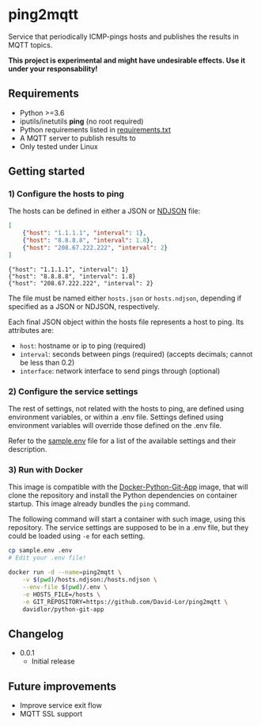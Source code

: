 # ping2mqtt

Service that periodically ICMP-pings hosts and publishes the results in MQTT topics.

**This project is experimental and might have undesirable effects. Use it under your responsability!**

## Requirements

- Python >=3.6
- iputils/inetutils **ping** (no root required)
- Python requirements listed in [requirements.txt](requirements.txt)
- A MQTT server to publish results to
- Only tested under Linux

## Getting started

### 1) Configure the hosts to ping

The hosts can be defined in either a JSON or [NDJSON](http://ndjson.org/) file:

```json
[
    {"host": "1.1.1.1", "interval": 1},
    {"host": "8.8.8.8", "interval": 1.8},
    {"host": "208.67.222.222", "interval": 2}
]
```

```ndjson
{"host": "1.1.1.1", "interval": 1}
{"host": "8.8.8.8", "interval": 1.8}
{"host": "208.67.222.222", "interval": 2}
```

The file must be named either `hosts.json` or `hosts.ndjson`, depending if specified as a JSON or NDJSON, respectively.

Each final JSON object within the hosts file represents a host to ping. Its attributes are:

- `host`: hostname or ip to ping (required)
- `interval`: seconds between pings (required) (accepts decimals; cannot be less than 0.2)
- `interface`: network interface to send pings through (optional)

### 2) Configure the service settings

The rest of settings, not related with the hosts to ping, are defined using environment variables, or within a .env file.
Settings defined using environment variables will override those defined on the .env file.

Refer to the [sample.env](sample.env) file for a list of the available settings and their description.

### 3) Run with Docker

This image is compatible with the [Docker-Python-Git-App](https://github.com/David-Lor/Docker-Python-Git-App) image, that will clone the repository and install the Python dependencies on container startup. This image already bundles the `ping` command.

The following command will start a container with such image, using this repository. The service settings are supposed to be in a .env file, but they could be loaded using `-e` for each setting.

```bash
cp sample.env .env
# Edit your .env file!

docker run -d --name=ping2mqtt \
    -v $(pwd)/hosts.ndjson:/hosts.ndjson \
    --env-file $(pwd)/.env \
    -e HOSTS_FILE=/hosts \
    -e GIT_REPOSITORY=https://github.com/David-Lor/ping2mqtt \
    davidlor/python-git-app
```

## Changelog

- 0.0.1
    - Initial release

## Future improvements

- Improve service exit flow
- MQTT SSL support
